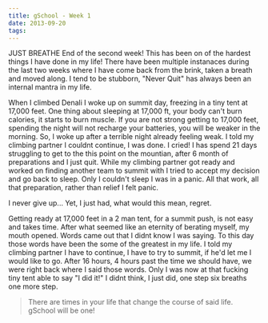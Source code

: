```yaml
---
title: gSchool - Week 1
date: 2013-09-20
tags:
---
```

JUST BREATHE
End of the second week!  This has been on of the hardest things I have done in my life!  There have been multiple instanaces during the last two weeks where I have come back from the brink, taken a breath and moved along.  I tend to be stubborn, "Never Quit" has always been an internal mantra in my life.

When I climbed Denali I woke up on summit day, freezing in a tiny tent at 17,000 feet.  One thing about sleeping at 17,000 ft, your body can't burn calories, it starts to burn muscle.  If you are not strong getting to 17,000 feet, spending the night will not recharge your batteries, you will be weaker in the morning. So, I woke up after a terrible night already feeling weak.  I told my climbing partner I couldnt continue, I was done.  I cried! I has spend 21 days struggling to get to the this point on the mountian, after 6 month of preparations and I just quit.  While my climbing partner got ready and worked on finding another team to summit with I tried to accept my decision and go back to sleep.  Only I couldn't sleep I was in a panic.  All that work, all that preparation, rather than relief I felt panic.

I never give up...
Yet, I just had,
what would this mean,
regret.

Getting ready at 17,000 feet in a 2 man tent, for a summit push, is not easy and takes time. After what seemed like an eternity of berating myself, my mouth opened. Words came out that I didnt know I was saying. To this day those words have been the some of the greatest in my life.  I told my climbing partner I have to continue, I have to try to summit, if he'd let me I would like to go.  After 16 hours, 4 hours past the time we should have, we were right back where I said those words. Only I was now at that fucking tiny tent able to say "I did it!"  I didnt think, I just did, one step six breaths one more step.

>There are times in your life that change the course of said life.  gSchool will be one!

